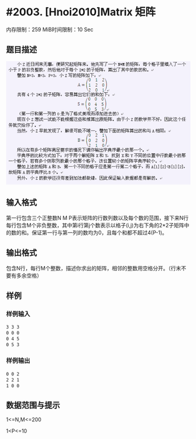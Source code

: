 # #2003. [Hnoi2010]Matrix 矩阵

内存限制：259 MiB时间限制：10 Sec

## 题目描述

![](images/2003.jpg)

## 输入格式

第一行包含三个正整数N M P表示矩阵的行数列数以及每个数的范围，接下来N行每行包含M个非负整数，其中第i行第j个数表示以格子(i,j)为右下角的2*2子矩阵中的数的和。保证第一行与第一列的数均为0，且每个和都不超过4(P-1)。

## 输出格式

包含N行，每行M个整数，描述你求出的矩阵，相邻的整数用空格分开。（行末不要有多余空格）

## 样例

### 样例输入

    
    3 3 3                     	   
    0 0 0						   
    0 4 5						   
    0 5 3
    
    

### 样例输出

    
    0 0 2
    2 2 1
    1 0 0
    
    

## 数据范围与提示

1<=N,M<=200

1<P<=10
